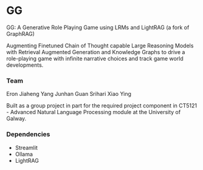 # GG
GG: A Generative Role Playing Game using LRMs and LightRAG (a fork of GraphRAG)


Augmenting Finetuned Chain of Thought capable Large Reasoning Models with Retrieval Augmented Generation and Knowledge Graphs to drive a role-playing game with infinite narrative choices and track game world developments.

### Team
Eron
Jiaheng Yang
Junhan Guan
Srihari
Xiao Ying

Built as a group project in part for the required project component in CT5121 - Advanced Natural Language Processing module at the University of Galway. 

### Dependencies
<ul>
  <li>Streamlit</li>
  <li>Ollama</li>
  <li>LightRAG</li>
</ul>
